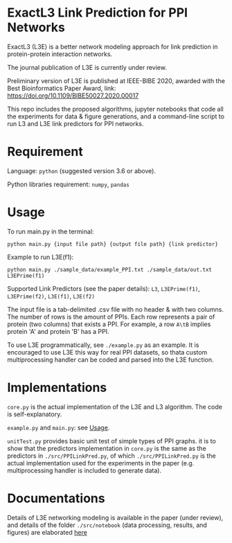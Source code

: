 # ExactL3 Link Prediction for PPI Networks
ExactL3 (L3E) is a better network modeling approach for link prediction in protein-protein interaction networks.

The journal publication of L3E is currently under review.

Preliminary version of L3E is published at IEEE-BIBE 2020, awarded with the Best Bioinformatics Paper Award, link:
https://doi.org/10.1109/BIBE50027.2020.00017

This repo includes the proposed algorithms, jupyter notebooks that code all the experiments for data & figure generations, and a command-line script to run L3 and L3E link predictors for PPI networks.

# Requirement
Language: ```python``` (suggested version 3.6 or above).

Python libraries requirement: ```numpy```, ```pandas```

# Usage
To run main.py in the terminal:

```python main.py {input file path} {output file path} {link predictor}```

Example to run L3E(f1):

```python main.py ./sample_data/example_PPI.txt ./sample_data/out.txt L3EPrime(f1)```

Supported Link Predictors (see the paper details): ```L3```, ```L3EPrime(f1)```, ```L3EPrime(f2)```, ```L3E(f1)```, ```L3E(f2)```

The input file is a tab-delimited .csv file with no header & with two columns. The number of rows is the amount of PPIs. Each row represents a pair of protein (two columns) that exists a PPI. For example, a row ```A\tB``` implies protein 'A' and protein 'B' has a PPI.

To use L3E programmatically, see ```./example.py``` as an example. It is encouraged to use L3E this way for real PPI datasets, so thata custom multiprocessing handler can be coded and parsed into the L3E function.

# Implementations
```core.py``` is the actual implementation of the L3E and L3 algorithm. The code is self-explanatory.

```example.py``` and ```main.py```: see [Usage](#Usage).

```unitTest.py``` provides basic unit test of simple types of PPI graphs. it is to show that the predictors implementation in ```core.py``` is the same as the predictors in ```./src/PPILinkPred.py```, of which ```./src/PPILinkPred.py``` is the actual implementation used for the experiments in the paper (e.g. multiprocessing handler is included to generate data).

# Documentations
Details of L3E networking modeling is available in the paper (under review), and details of the folder ```./src/notebook``` (data processing, results, and figures) are elaborated [here](docs/docs.md)